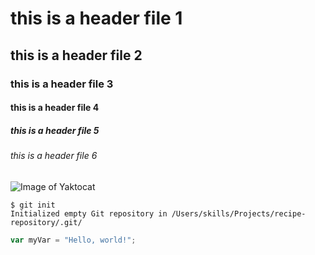 # this is a header file 1
## this is a header file 2
### this is a header file 3
#### this is a header file 4
##### this is a header file 5
###### this is a header file 6
![Image of Yaktocat](https://octodex.github.com/images/yaktocat.png)
```
$ git init
Initialized empty Git repository in /Users/skills/Projects/recipe-repository/.git/
```
``` javascript
var myVar = "Hello, world!";
```
